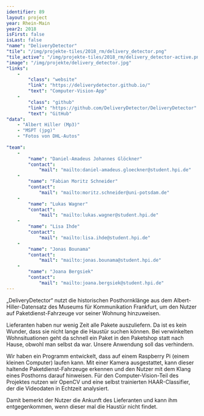 ```yaml
---
identifier: 89
layout: project
year: Rhein-Main
year2: 2018
isFirst: false
isLast: false
"name": "DeliveryDetector"
"tile": "/img/projekte-tiles/2018_rm/delivery_detector.png"
"tile_active": "/img/projekte-tiles/2018_rm/delivery_detector-active.png"
"image": "/img/projekte/delivery_detector.jpg"
"links":
    -
        "class": "website"
        "link": "https://deliverydetector.github.io/"
        "text": "Computer-Vision-App"
    -
        "class": "github"
        "link": "https://github.com/DeliveryDetector/DeliveryDetector"
        "text": "GitHub"
"data":
    - "Albert Hiller (Mp3)"
    - "MSPT (jpg)"
    - "Fotos von DHL-Autos"
    
"team":
    -
        "name": "Daniel-Amadeus Johannes Glöckner"
        "contact":
            "mail": "mailto:daniel-amadeus.gloeckner@student.hpi.de"
    -
        "name": "Fabian Moritz Schneider"
        "contact":
            "mail": "mailto:moritz.schneider@uni-potsdam.de"
    -
        "name": "Lukas Wagner"
        "contact":
            "mail": "mailto:lukas.wagner@student.hpi.de"
    -
        "name": "Lisa Ihde"
        "contact":
            "mail": "mailto:lisa.ihde@student.hpi.de"
    -
        "name": "Jonas Bounama"
        "contact":
            "mail": "mailto:jonas.bounama@student.hpi.de"
    -
        "name": "Joana Bergsiek"
        "contact":
            "mail": "mailto:joana.bergsiek@student.hpi.de"
---
```

„DeliveryDetector“ nutzt die historischen Posthornklänge aus dem Albert-Hiller-Datensatz des Museums für Kommunikation Frankfurt, um den Nutzer auf Paketdienst-Fahrzeuge vor seiner Wohnung hinzuweisen.

Lieferanten haben nur wenig Zeit alle Pakete auszuliefern. Da ist es kein Wunder, dass sie nicht lange die Haustür suchen können. Bei verwinkelten Wohnsituationen geht da schnell ein Paket in den Paketshop statt nach Hause, obwohl man selbst da war.
Unsere Anwendung soll das verhindern. 

Wir haben ein Programm entwickelt, dass auf einem Raspberry Pi (einem kleinen Computer) laufen kann. Mit einer Kamera ausgestattet, kann dieser haltende Paketdienst-Fahrzeuge erkennen und den Nutzer mit dem Klang eines Posthorns darauf hinweisen. Für den Computer-Vision-Teil des Projektes nutzen wir OpenCV und eine selbst trainierten HAAR-Classifier, der die Videodaten in Echtzeit analysiert.

Damit bemerkt der Nutzer die Ankunft des Lieferanten und kann ihm entgegenkommen, wenn dieser mal die Haustür nicht findet.